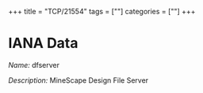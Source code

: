 +++
title = "TCP/21554"
tags = [""]
categories = [""]
+++

# IANA Data

_Name:_ dfserver

_Description:_ MineScape Design File Server

